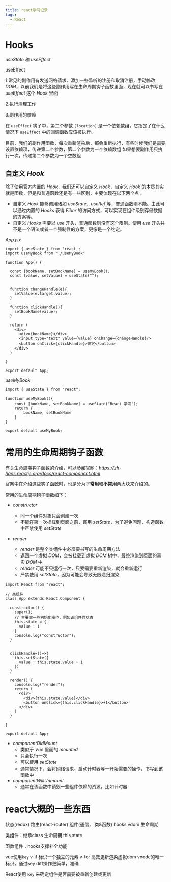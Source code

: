 ```yaml
---
title: react学习记录
tags:
  - React
---
```


# Hooks

*useState* 和 *useEffect*

useEffect

1.常见的副作用有发送网络请求、添加一些监听的注册和取消注册，手动修改 *DOM*，以前我们是将这些副作用写在生命周期钩子函数里面，现在就可以书写在 *useEffect* 这个 *Hook* 里面

2.执行清理工作

3.副作用的依赖

在 `useEffect` 钩子中，第二个参数 `[location]` 是一个依赖数组，它指定了在什么情况下 `useEffect` 中的回调函数应该被执行。

目前，我们的副作用函数，每次重新渲染后，都会重新执行，有些时候我们是需要设置依赖项，传递第二个参数，第二个参数为一个依赖数组  如果想要副作用只执行一次，传递第二个参数为一个空数组   

## 自定义 *Hook*

除了使用官方内置的 *Hook*，我们还可以自定义 *Hook*，自定义 *Hook* 的本质其实就是函数，但是和普通函数还是有一些区别，主要体现在以下两个点：

- 自定义 *Hook* 能够调用诸如 *useState*、*useRef* 等，普通函数则不能。由此可以通过内置的 *Hooks* 获得 *Fiber* 的访问方式，可以实现在组件级别存储数据的方案等。
- 自定义 *Hooks* 需要以 *use* 开头，普通函数则没有这个限制。使用 *use* 开头并不是一个语法或者一个强制性的方案，更像是一个约定。

*App.jsx*

```react
import { useState } from 'react';
import useMyBook from "./useMyBook"

function App() {

  const {bookName, setBookName} = useMyBook();
  const [value, setValue] = useState("");


  function changeHandle(e){
    setValue(e.target.value);
  }

  function clickHandle(){
    setBookName(value);
  }

  return (
    <div>
      <div>{bookName}</div>
      <input type="text" value={value} onChange={changeHandle}/>
      <button onClick={clickHandle}>确定</button>
    </div>
  )
  
}

export default App;
```

*useMyBook*

```react
import { useState } from "react";

function useMyBook(){
    const [bookName, setBookName] = useState("React 学习");
    return {
        bookName, setBookName
    }
}

export default useMyBook;
```



# 常用的生命周期钩子函数

有关生命周期钩子函数的介绍，可以参阅官网：*https://zh-hans.reactjs.org/docs/react-component.html*

官网中在介绍这些钩子函数时，也是分为了**常用**和**不常用**两大块来介绍的。

常用的生命周期钩子函数如下：

- *constructor*
  - 同一个组件对象只会创建一次
  - 不能在第一次挂载到页面之前，调用 *setState*，为了避免问题，构造函数中严禁使用 *setState*

- *render*
  - *render* 是整个类组件中必须要书写的生命周期方法
  - 返回一个虚拟 *DOM*，会被挂载到虚拟 *DOM* 树中，最终渲染到页面的真实 *DOM* 中
  - *render* 可能不只运行一次，只要需要重新渲染，就会重新运行
  - 严禁使用 *setState*，因为可能会导致无限递归渲染

```react
import React from "react";

// 类组件
class App extends React.Component {

  constructor() {
    super();
    // 主要做一些初始化操作，例如该组件的状态
    this.state = {
      value : 1
    }
    console.log("constructor");
  }


  clickHandle=()=>{
    this.setState({
      value : this.state.value + 1
    })
  }

  render() {
    console.log("render");
    return (
      <div>
        <div>{this.state.value}</div>
        <button onClick={this.clickHandle}>+1</button>
      </div>
    )
  }

}

export default App;

```

- *componentDidMount*
  - 类似于 *Vue* 里面的 *mounted*
  - 只会执行一次
  - 可以使用 *setState*
  - 通常情况下，会将网络请求、启动计时器等一开始需要的操作，书写到该函数中
- *componentWillUnmount*
  - 通常在该函数中销毁一些组件依赖的资源，比如计时器





# react大概的一些东西

状态(redux)    路由(react-router)   组件(通信， 类&函数) 
hooks vdom 生命周期





类组件：继承class 生命周期 this state

函数组件：hooks支撑补全功能



vue使用`key` v-if 标识一个独立的元素 v-for 高效更新渲染虚拟dom  vnode的唯一标识，通过key diff操作更简单，准确

React使用 `key` 来确定组件是否需要被重新创建或更新